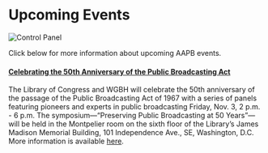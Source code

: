 # Upcoming Events

![Control Panel](/page-banners/banner3.jpg)

Click below for more information about upcoming AAPB events.

#### [Celebrating the 50th Anniversary of the Public Broadcasting Act](/about-the-american-archive/whats-new/events/pba-celebration)
The Library of Congress and WGBH will celebrate the 50th anniversary of the passage of the Public Broadcasting Act of 1967 with a series of panels featuring pioneers and experts in public broadcasting Friday, Nov. 3, 2 p.m. - 6 p.m.  The symposium—“Preserving Public Broadcasting at 50 Years”—will be held in the Montpelier room on the sixth floor of the Library’s James Madison Memorial Building, 101 Independence Ave., SE, Washington, D.C. More information is available [here](/about-the-american-archive/whats-new/events/pba-celebration).

